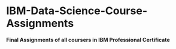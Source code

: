 # IBM-Data-Science-Course-Assignments<br>
<b>Final Assignments of all coursers in IBM Professional  Certificate<b>
